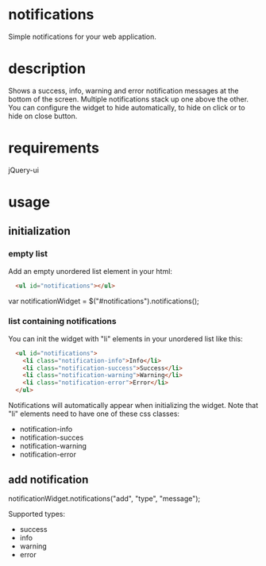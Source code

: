 # notifications
Simple notifications for your web application.

# description
Shows a success, info, warning and error notification messages at the bottom of the screen. Multiple notifications stack up one above the other. You can configure the widget to hide automatically, to hide on click or to hide on close button.

# requirements
jQuery-ui

# usage
## initialization
### empty list
Add an empty unordered list element in your html:
```html
  <ul id="notifications"></ul>
```

var notificationWidget = $("#notifications").notifications();

### list containing notifications
You can init the widget with "li" elements in your unordered list like this:
```html
  <ul id="notifications">
    <li class="notification-info">Info</li>
    <li class="notification-success">Success</li>
    <li class="notification-warning">Warning</li>
    <li class="notification-error">Error</li>
  </ul>
``` 

Notifications will automatically appear when initializing the widget.
Note that "li" elements need to have one of these css classes:
* notification-info
* notification-succes
* notification-warning
* notification-error

## add notification
notificationWidget.notifications("add", "type", "message");

Supported types:
* success
* info
* warning
* error




